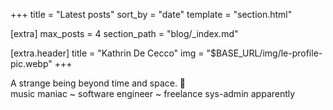 +++
title = "Latest posts"
sort_by = "date"
template = "section.html"

[extra]
max_posts = 4
section_path = "blog/_index.md"

[extra.header]
title = "Kathrin De Cecco"
img = "$BASE_URL/img/le-profile-pic.webp"
+++

A strange being beyond time and space. 👾 \
music maniac ~ software engineer ~ freelance sys-admin apparently